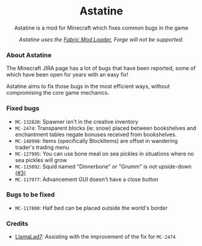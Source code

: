 <div align="center">

# Astatine

Astatine is a mod for Minecraft which fixes common bugs in the game

*Astatine uses the [Fabric Mod Loader](https://fabricmc.net), Forge will not be supported.*

</div>

### About Astatine

The Minecraft JIRA page has a lot of bugs that have been reported, some of which have been open for years with an easy
fix!

Astatine aims to fix those bugs in the most efficient ways, without compromising the core game mechanics.

### Fixed bugs

- ``MC-132820``: Spawner isn't in the creative inventory
- ``MC-2474``: Transparent blocks (ie: snow) placed between bookshelves and enchantment tables negate bonuses received
  from bookshelves.
- ``MC-148998``: Items (specifically BlockItems) are offset in wandering trader's trading menu
- ``MC-127995``: You can use bone meal on sea pickles in situations where no sea pickles will grow
- ``MC-115092``: Squid named "Dinnerbone" or "Grumm" is not
  upside-down [(#3)](https://github.com/dreamhopping/Astatine/issues/3)
- ``MC-117977``: Advancement GUI doesn't have a close button

### Bugs to be fixed

- ``MC-117800``: Half bed can be placed outside the world's border

### Credits

- [LlamaLad7](https://github.com/LlamaLad7): Assisting with the improvement of the fix for ``MC-2474`` 
